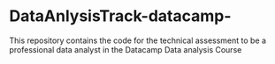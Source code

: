 # DataAnlysisTrack-datacamp-
This repository contains the code for the technical assessment to be a professional data analyst in the Datacamp Data analysis Course
